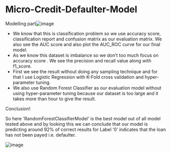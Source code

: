 # Micro-Credit-Defaulter-Model

Modelling part![image](https://user-images.githubusercontent.com/96686888/189964292-258737ec-87fa-421b-a5b8-e74aefedb2bb.png)

* We know that this is classification problem so we use accuracy score, classification report and confusion matrix  as our evaluation matrix. We also see the AUC score  and also plot the AUC_ROC curve for our final model.
* As we know this dataset is imbalance so we don’t too much focus on accuracy score . We see the precision and recall  value along with f1_score.
* First we see the result without doing any sampling technique and for that I use Logistic Regression with K-Fold cross validation and hyper-parameter tuning. 
* We also use Random Forest Classifier  as our evaluation model without using hyper-parameter  tuning because our dataset is too large and it takes more than hour to give the result.

Conclusion!

 So here 'RandomForestClassifierModel' is the best model out of all model tested above and by looking this we can conclude that our model is predicting around 92% of correct results for Label ‘0’ indicates that the loan has not been payed i.e. defaulter. 

![image](https://user-images.githubusercontent.com/96686888/189964197-6ab9526c-b177-433f-b788-61bf59de6132.png)


